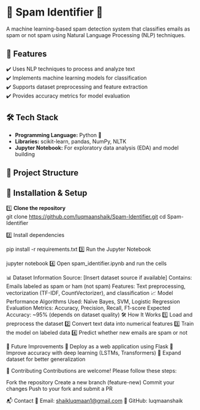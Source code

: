 # 📧 Spam Identifier 🚀  
A machine learning-based spam detection system that classifies emails as spam or not spam using Natural Language Processing (NLP) techniques.  

## 📌 Features  
✔️ Uses NLP techniques to process and analyze text  
✔️ Implements machine learning models for classification  
✔️ Supports dataset preprocessing and feature extraction  
✔️ Provides accuracy metrics for model evaluation  

## 🛠️ Tech Stack  
- **Programming Language:** Python 🐍  
- **Libraries:** scikit-learn, pandas, NumPy, NLTK  
- **Jupyter Notebook:** For exploratory data analysis (EDA) and model building  

## 📂 Project Structure  
## 🚀 Installation & Setup  
1️⃣ **Clone the repository**  
git clone https://github.com/luqmaanshaik/Spam-Identifier.git
cd Spam-Identifier

2️⃣ Install dependencies


pip install -r requirements.txt
3️⃣ Run the Jupyter Notebook


jupyter notebook
4️⃣ Open spam_identifier.ipynb and run the cells

📊 Dataset Information
Source: [Insert dataset source if available]
Contains: Emails labeled as spam or ham (not spam)
Features: Text preprocessing, vectorization (TF-IDF, CountVectorizer), and classification
📈 Model Performance
Algorithms Used: Naïve Bayes, SVM, Logistic Regression
Evaluation Metrics: Accuracy, Precision, Recall, F1-score
Expected Accuracy: ~95% (depends on dataset quality)
🛠️ How It Works
1️⃣ Load and preprocess the dataset
2️⃣ Convert text data into numerical features
3️⃣ Train the model on labeled data
4️⃣ Predict whether new emails are spam or not

📝 Future Improvements
🔹 Deploy as a web application using Flask
🔹 Improve accuracy with deep learning (LSTMs, Transformers)
🔹 Expand dataset for better generalization

🤝 Contributing
Contributions are welcome! Please follow these steps:

Fork the repository
Create a new branch (feature-new)
Commit your changes
Push to your fork and submit a PR

📬 Contact
📧 Email: shaikluqmaan1@gmail.com
🔗 GitHub: luqmaanshaik
